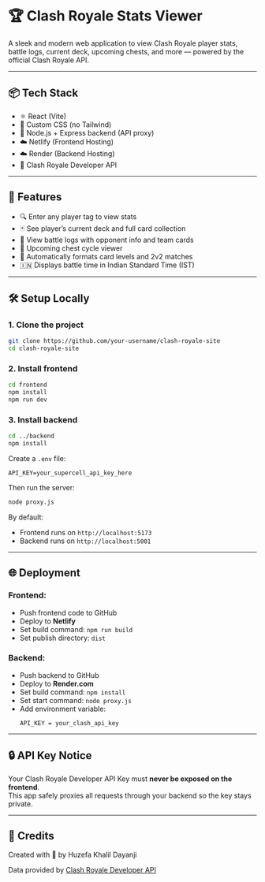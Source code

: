 # 🏆 Clash Royale Stats Viewer

A sleek and modern web application to view Clash Royale player stats, battle logs, current deck, upcoming chests, and more — powered by the official Clash Royale API.

---

## 📦 Tech Stack

- ⚛️ React (Vite)
- 🎨 Custom CSS (no Tailwind)
- 🔧 Node.js + Express backend (API proxy)
- ☁️ Netlify (Frontend Hosting)
- ☁️ Render (Backend Hosting)
- 🔐 Clash Royale Developer API

---

## 🚀 Features

- 🔍 Enter any player tag to view stats
- 🃏 See player’s current deck and full card collection
- 👑 View battle logs with opponent info and team cards
- 📅 Upcoming chest cycle viewer
- 🧠 Automatically formats card levels and 2v2 matches
- 🇮🇳 Displays battle time in Indian Standard Time (IST)

---

## 🛠 Setup Locally

### 1. Clone the project
```bash
git clone https://github.com/your-username/clash-royale-site
cd clash-royale-site
```

### 2. Install frontend
```bash
cd frontend
npm install
npm run dev
```

### 3. Install backend
```bash
cd ../backend
npm install
```

Create a `.env` file:
```
API_KEY=your_supercell_api_key_here
```

Then run the server:
```bash
node proxy.js
```

By default:
- Frontend runs on `http://localhost:5173`
- Backend runs on `http://localhost:5001`

---

## 🌐 Deployment

### Frontend:
- Push frontend code to GitHub
- Deploy to **Netlify**
- Set build command: `npm run build`
- Set publish directory: `dist`

### Backend:
- Push backend to GitHub
- Deploy to **Render.com**
- Set build command: `npm install`
- Set start command: `node proxy.js`
- Add environment variable:
  ```
  API_KEY = your_clash_api_key
  ```

---

## 🔒 API Key Notice

Your Clash Royale Developer API Key must **never be exposed on the frontend**.  
This app safely proxies all requests through your backend so the key stays private.

---

## 👑 Credits

Created with 💙 by Huzefa Khalil Dayanji

Data provided by [Clash Royale Developer API](https://developer.clashroyale.com/)
